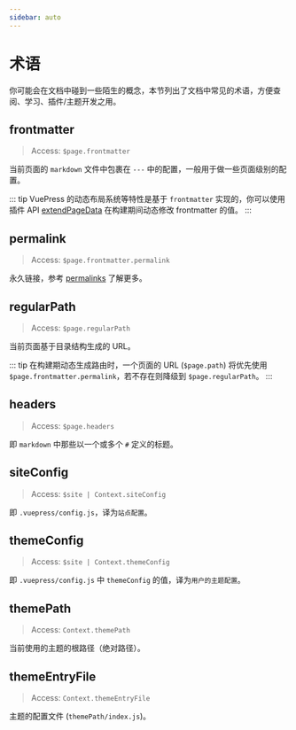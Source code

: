 ```yaml
---
sidebar: auto
---
```


# 术语

你可能会在文档中碰到一些陌生的概念，本节列出了文档中常见的术语，方便查阅、学习、插件/主题开发之用。

## frontmatter

> Access: `$page.frontmatter`

当前页面的 `markdown` 文件中包裹在 `---` 中的配置，一般用于做一些页面级别的配置。

::: tip
VuePress 的动态布局系统等特性是基于 `frontmatter` 实现的，你可以使用插件 API [extendPageData](../plugin/option-api.md#extendpagedata) 在构建期间动态修改 frontmatter 的值。
:::

## permalink

> Access: `$page.frontmatter.permalink`

永久链接，参考 [permalinks](../guide/permalinks.md) 了解更多。

## regularPath

> Access: `$page.regularPath`

当前页面基于目录结构生成的 URL。

::: tip
在构建期动态生成路由时，一个页面的 URL (`$page.path`) 将优先使用 `$page.frontmatter.permalink`，若不存在则降级到 `$page.regularPath`。
:::

## headers

> Access: `$page.headers`

即 `markdown` 中那些以一个或多个 `#` 定义的标题。

## siteConfig

> Access: `$site | Context.siteConfig`

即 `.vuepress/config.js`，译为`站点配置`。

## themeConfig

> Access: `$site | Context.themeConfig`

即 `.vuepress/config.js` 中 `themeConfig` 的值，译为`用户的主题配置`。

## themePath

> Access: `Context.themePath`

当前使用的主题的根路径（绝对路径）。

## themeEntryFile

> Access: `Context.themeEntryFile`

主题的配置文件 (`themePath/index.js`)。
